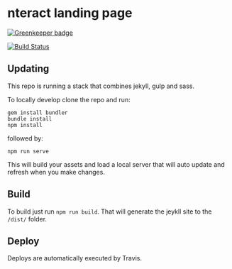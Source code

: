 # nteract landing page

[![Greenkeeper badge](https://badges.greenkeeper.io/nteract/nteract.github.io.svg)](https://greenkeeper.io/)

[![Build Status](https://travis-ci.org/nteract/nteract.github.io.svg?branch=dev)](https://travis-ci.org/nteract/nteract.github.io)

## Updating

This repo is running a stack that combines jekyll, gulp and sass.

To locally develop clone the repo and run:
```
gem install bundler
bundle install
npm install
```
followed by:
```
npm run serve
```

This will build your assets and load a local server that will auto update and refresh when you make changes.

## Build

To build just run `npm run build`. That will generate the jeykll site to the `/dist/` folder.

## Deploy

Deploys are automatically executed by Travis.
